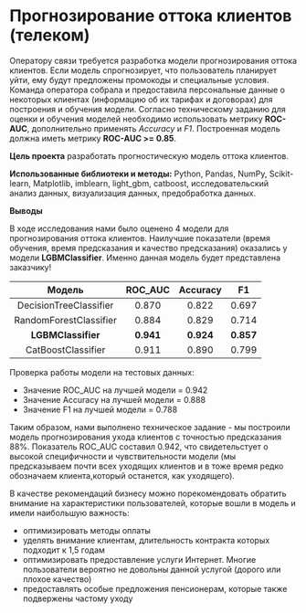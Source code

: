 # Прогнозирование оттока клиентов (телеком)

Оператору связи требуется разработка модели прогнозирования оттока клиентов. Если модель спрогнозирует, что пользователь планирует уйти, ему будут предложены промокоды и специальные условия. Команда оператора собрала и предоставила персональные данные о некоторых клиентах (информацию об их тарифах и договорах) для построения и обучения модели. 
Согласно техническому заданию для оценки и обучения моделей необходимо использовать метрику **ROC-AUC**, дополнительно применять *Accuracy* и *F1*. Построенная модель должна иметь метрику **ROC-AUC >= 0.85**.

**Цель проекта** разработать прогностическую модель оттока клиентов.

**Использованные библиотеки и методы:** Python, Pandas, NumPy, Scikit-learn, Matplotlib, imblearn, light_gbm, catboost, исследовательский анализ данных, визуализация данных, предобработка данных.

**Выводы**

В ходе исследования нами было оценено 4 модели для прогнозирования оттока клиентов. Наилучшие показатели (время обучения, время предсказания и качество предсказания) оказались у модели **LGBMClassifier**. Именно данная модель будет представлена заказчику!

| Модель                | ROC_AUC      | Accuracy | F1      | 
| :---:                 |    :----:    |   :---:  | :---:   |
| DecisionTreeClassifier|   0.870      | 0.822    | 0.697   |
| RandomForestClassifier|   0.884      | 0.829    | 0.714   |
| **LGBMClassifier**    | **0.941**    |**0.924** |**0.857** |
| CatBoostClassifier    | 0.911        | 0.890    | 0.799    |     

Проверка работы модели на тестовых данных:
- Значение ROC_AUC на лучшей модели = 0.942
- Значение Accuracy на лучшей модели = 0.888
- Значение F1 на лучшей модели = 0.788

Таким образом, нами выполнено техническое задание - мы построили модель прогнозирования ухода клиентов с точностью предсказания 88%. Показатель ROC_AUC составил 0.942, что свидетельстует о высокой специфичности и чувствительности модели (мы предсказываем почти всех уходящих клиентов и в тоже время редко обозначаем клиента,который останется, как уходящего).

В качестве рекомендаций бизнесу можно порекомендовать обратить внимание на характеристики пользователей, которые вошли в модель и имели наибольшую важность:
- оптимизировать методы оплаты
- уделять внимание клиентам, длительность контракта которых подходит к 1,5 годам 
- оптимизировать предоставление услуги Интернет. Многие пользователи вероятно не довольны данной услугой (дорого или плохое качество)
- предоставлять особые предложения пенсионерам, которые также подвержены частому уходу
